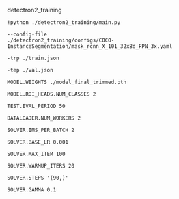 detectron2_training

<code>!python ./detectron2_training/main.py \
--config-file ./detectron2_training/configs/COCO-InstanceSegmentation/mask_rcnn_X_101_32x8d_FPN_3x.yaml \
-trp ./train.json \
-tep ./val.json \
MODEL.WEIGHTS ./model_final_trimmed.pth \
MODEL.ROI_HEADS.NUM_CLASSES  2 \
TEST.EVAL_PERIOD  50 \
DATALOADER.NUM_WORKERS  2 \
SOLVER.IMS_PER_BATCH  2 \
SOLVER.BASE_LR 0.001 \
SOLVER.MAX_ITER 100 \
SOLVER.WARMUP_ITERS 20 \
SOLVER.STEPS '(90,)' \
SOLVER.GAMMA 0.1 </code>
